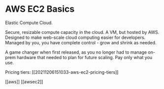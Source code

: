 # AWS EC2 Basics

Elastic Compute Cloud.

Secure, resizable compute capacity in the cloud. A VM, but hosted by AWS.
Designed to make web-scale cloud computing easier for developers. Managed by you, you have complete control - grow and shrink as needed.

A game changer when first released, as you no longer had to manage on-prem hardware that needed to plan for future scaling. Pay only what you use.

Pricing tiers: [[20211206151033-aws-ec2-pricing-tiers]]

[[aws]]
[[awsec2]]